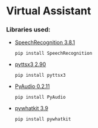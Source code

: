 # Virtual Assistant

### Libraries used:

- [SpeechRecognition 3.8.1](https://pypi.org/project/SpeechRecognition/)
  
  ~~~~
  pip install SpeechRecognition
  ~~~~
  
- [pyttsx3 2.90](https://pypi.org/project/pyttsx3/)

    ~~~~
    pip install pyttsx3
    ~~~~
  
- [PyAudio 0.2.11](https://pypi.org/project/PyAudio/)

    ~~~~
    pip install PyAudio
    ~~~~
  
- [pywhatkit 3.9](https://pypi.org/project/pywhatkit/)

  ~~~
  pip install pywhatkit
  ~~~